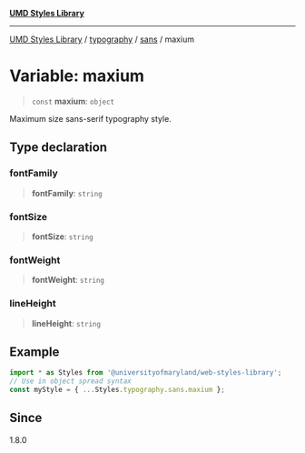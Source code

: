 [**UMD Styles Library**](../../../../README.md)

***

[UMD Styles Library](../../../../README.md) / [typography](../../../README.md) / [sans](../README.md) / maxium

# Variable: maxium

> `const` **maxium**: `object`

Maximum size sans-serif typography style.

## Type declaration

### fontFamily

> **fontFamily**: `string`

### fontSize

> **fontSize**: `string`

### fontWeight

> **fontWeight**: `string`

### lineHeight

> **lineHeight**: `string`

## Example

```typescript
import * as Styles from '@universityofmaryland/web-styles-library';
// Use in object spread syntax
const myStyle = { ...Styles.typography.sans.maxium };
```

## Since

1.8.0
